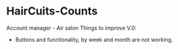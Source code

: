 # HairCuits-Counts
Account manager - Air salon
Things to improve V.0:
- Buttons and functionality, by week and month are not working.
